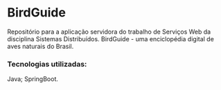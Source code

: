 # BirdGuide 

Repositório para a aplicação servidora do trabalho de Serviços Web da disciplina Sistemas Distribuídos. BirdGuide - uma enciclopédia digital de aves naturais do Brasil.

### Tecnologias utilizadas:

Java; SpringBoot.
